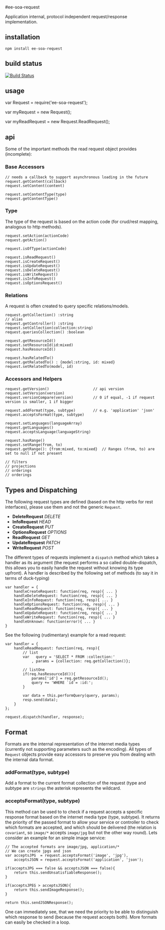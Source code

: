 #ee-soa-request

Application internal, protocol independent request/response implementation.

## installation

    npm install ee-soa-request

## build status

[![Build Status](https://travis-ci.org/eventEmitter/ee-soa-request.png?branch=master)](https://travis-ci.org/eventEmitter/ee-soa-request)

## usage

  var Request = require('ee-soa-request');

  var myRequest = new Request();

  var myReadRequest = new Request.ReadRequest();


## api

Some of the important methods the read request object provides (incomplete):

### Base Accessors

    // needs a callback to support asynchronous loading in the future
    request.getContent(callback)
    request.setContent(content)

    request.setContentType(type)
    request.getContentType()

### Type
The type of the request is based on the action code (for crud/rest mapping, analogous to http methods).

    request.setAction(actionCode)
    request.getAction()

    request.isOfType(actionCode)

    request.isReadRequest()
    request.isCreateRequest()
    request.isUpdateRequest()
    request.isDeleteRequest()
    request.isWriteRequest()
    request.isInfoRequest()
    request.isOptionsRequest()

### Relations
A request is often created to query specific relations/models.

    request.getCollection() :string
    // alias
    request.getController() :string
    request.setCollection(collection:string)
    request.queriesCollection() :boolean

    request.getResourceId()
    request.setResourceId(id:mixed)
    request.hasResourceId()

    request.hasRelatedTo()
    request.getRelatedTo() : {model:string, id: mixed}
    request.setRelatedTo(model, id)

### Accessors and Helpers

    request.getVersion()                    // api version
    request.setVersion(version)
    request.versionCompare(version)         // 0 if equal, -1 if request version is smaller, 1 if bigger

    request.addFormat(type, subtype)        // e.g. 'application' 'json'
    request.acceptsFormat(type, subtype)

    request.setLanguages(languageArray)
    request.getLanguages()
    request.acceptsLanguage(languageString)

    request.hasRange()
    request.setRange(from, to)
    request.getRange(): {from:mixed, to:mixed}  // Ranges (from, to) are set to null if not present

    // filters
    // projections
    // orderings
    // orderings

## Types and Dispatching
The following request types are defined (based on the http verbs for rest interfaces), please use them and not the generic `Request`.

  - **DeleteRequest** _DELETE_
  - **InfoRequest** _HEAD_
  - **CreateRequest** _PUT_
  - **OptionsRequest** _OPTIONS_
  - **ReadRequest** _GET_
  - **UpdateRequest** _PATCH_
  - **WriteRequest** _POST_

The different types of requests implement a `dispatch` method which takes a handler as its argument (the request performs a so called double-dispatch, this allows you to easily handle the request without knowing its type upfront). A handler is described by the following set of methods (to say it in terms of duck-typing)

    var handler = {
        handleCreateRequest: function(req, resp){ ... }
        handleDeleteRequest: function(req, resp){ ... }
        handleInfoRequest: function(req, resp){ ... }
        handleOptionsRequest: function(req, resp){ ... }
        handleReadRequest: function(req, resp){ ... }
        handleUpdateRequest: function(req, resp){ ... }
        handleWriteRequest: function(req, resp){ ... }
        handleUnknown: function(error){ ... }
    }

See the following (rudimentary) example for a read request:

    var handler = {
        handleReadRequest: function(req, resp){
            // list
            var   query = 'SELECT * FROM :collection:'
                , params = {collection: req.getCollection()};

            // listOne
            if(req.hasResourceId()){
                params['id'] = req.getResourceId();
                query += 'WHERE `id`= :id:';
            }

            var data = this.performQuery(query, params);
            resp.send(data);
        }
    };

    request.dispatch(handler, response);

## Format
Formats are the internal representation of the internet media types (currently not supporting parameters such as the encoding). All types of `Request` objects provide easy accessors to preserve you from dealing with the internal data format.

### addFormat(type, subtype)
Add a format to the current format collection of the request (type and subtype are `strings` the asterisk represents the wildcard.

### acceptsFormat(type, subtype)
This method can be used to to check if a request accepts a specific response format based on the internet media type (type, subtype). It returns the priority of the passed format to allow your service or controller to check which formats are accepted, and which should be delivered (the relation is `covariant`, so `image/*` accepts `image/jpg` but not the other way round). Lets consider an example for an simple image service:

    // The accepted formats are image/jpg, application/*
    // We can create jpgs and json
    var acceptsJPG  = request.acceptsFormat('image', 'jpg'),
        acceptsJSON = request.acceptsFormat('application', 'json');

    if(acceptsJPG === false && acceptsJSON === false){
        return this.sendUnsatisfiableResponse();
    }

    if(acceptsJPEG > acceptsJSON){
        return this.sendImageResponse();
    }

    return this.sendJSONResponse();

One can immediately see, that we need the priority to be able to distinguish which response to send (because the request accepts both). More formats can easily be checked in a loop.